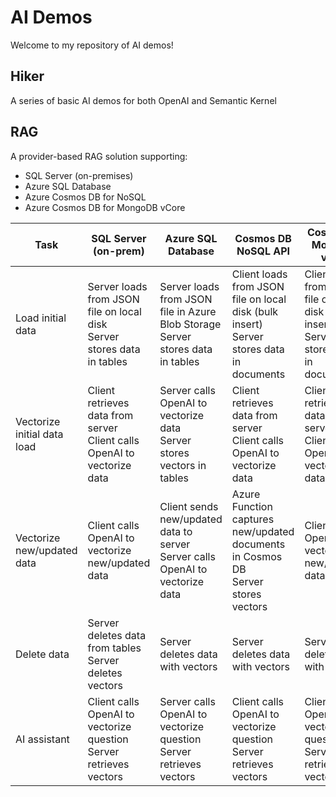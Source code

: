 # AI Demos

Welcome to my repository of AI demos!

## Hiker

A series of basic AI demos for both OpenAI and Semantic Kernel

## RAG

A provider-based RAG solution supporting:
- SQL Server (on-premises)
- Azure SQL Database
- Azure Cosmos DB for NoSQL
- Azure Cosmos DB for MongoDB vCore

| Task                          | SQL Server (on-prem)                                                 | Azure SQL Database                                                       | Cosmos DB NoSQL API                                                      | Cosmos DB MongoDB vCore                                                  |
|--------------------------------|----------------------------------------------------------------------|--------------------------------------------------------------------------|--------------------------------------------------------------------------|---------------------------------------------------------------------------|
| Load initial data              | Server loads from JSON file on local disk<br>Server stores data in tables | Server loads from JSON file in Azure Blob Storage<br>Server stores data in tables | Client loads from JSON file on local disk (bulk insert)<br>Server stores data in documents | Client loads from JSON file on local disk (bulk insert)<br>Server stores data in documents |
| Vectorize initial data load    | Client retrieves data from server<br>Client calls OpenAI to vectorize data | Server calls OpenAI to vectorize data<br>Server stores vectors in tables    | Client retrieves data from server<br>Client calls OpenAI to vectorize data | Client retrieves data from server<br>Client calls OpenAI to vectorize data |
| Vectorize new/updated data     | Client calls OpenAI to vectorize new/updated data                     | Client sends new/updated data to server<br>Server calls OpenAI to vectorize data | Azure Function captures new/updated documents in Cosmos DB<br>Server stores vectors | Client calls OpenAI to vectorize new/updated data                         |
| Delete data                    | Server deletes data from tables<br>Server deletes vectors              | Server deletes data with vectors                                         | Server deletes data with vectors                                         | Server deletes data with vectors                                          |
| AI assistant                   | Client calls OpenAI to vectorize question<br>Server retrieves vectors  | Server calls OpenAI to vectorize question<br>Server retrieves vectors       | Client calls OpenAI to vectorize question<br>Server retrieves vectors      | Client calls OpenAI to vectorize question<br>Server retrieves vectors      |
